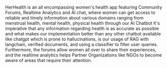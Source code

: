 HerHealth is an all encompassing women's health app featuring Community Forums, Realtime Analytics and AI chat, where women can get access to reliable and timely information about various domains ranging from menstrual health, mental health, physical health through our AI Chatbot
It's imperative that any information regarding health is as accurate as possible and what makes our implementation better than any other chatbot available like chatgpt which is prone to hallucinations, is our usage of RAG with langchain, verified documents, and using a classifier to filter user queries. 
Furthermore, the forums allow women all over to share their experiences, and the realtime analytics helps Partner Organizations like NGOs to become aware of areas that require their attention.
